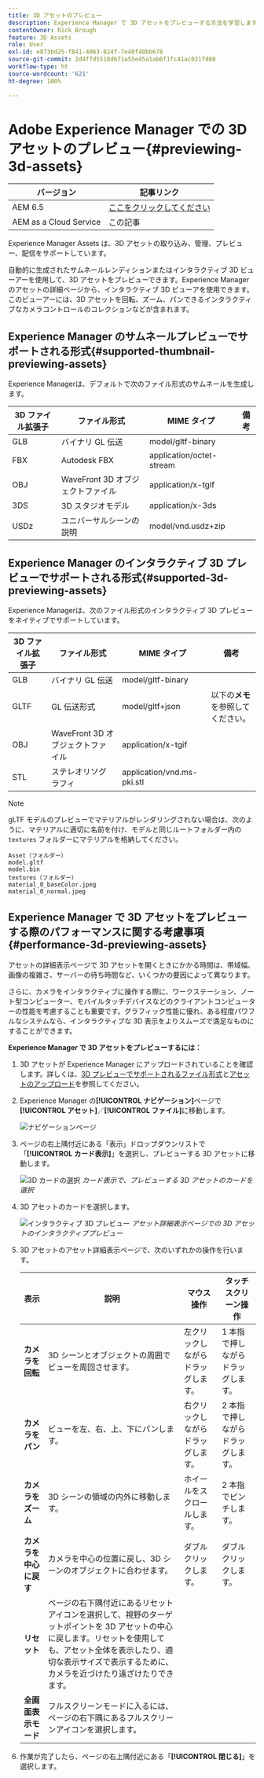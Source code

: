 ```yaml
---
title: 3D アセットのプレビュー
description: Experience Manager で 3D アセットをプレビューする方法を学習します。
contentOwner: Rick Brough
feature: 3D Assets
role: User
exl-id: e873bd25-f841-4063-824f-7e48f40bb678
source-git-commit: 2d4ffd5518d671a55e45a1ab6f1fc41ac021fd80
workflow-type: ht
source-wordcount: '621'
ht-degree: 100%

---
```


# Adobe Experience Manager での 3D アセットのプレビュー{#previewing-3d-assets}

| バージョン | 記事リンク |
| -------- | ---------------------------- |
| AEM 6.5 | [ここをクリックしてください](https://experienceleague.adobe.com/docs/experience-manager-65/assets/using/previewing-3d-assets.html?lang=ja) |
| AEM as a Cloud Service | この記事 |

Experience Manager Assets は、3D アセットの取り込み、管理、プレビュー、配信をサポートしています。

自動的に生成されたサムネールレンディションまたはインタラクティブ 3D ビューアーを使用して、3D アセットをプレビューできます。Experience Manager のアセットの詳細ページから、インタラクティブ 3D ビューアを使用できます。このビューアーには、3D アセットを回転、ズーム、パンできるインタラクティブなカメラコントロールのコレクションなどが含まれます。

<!-- See also [Working with 3D assets in Dynamic Media](/help/assets/dynamic-media/assets-3d.md). -->

## Experience Manager のサムネールプレビューでサポートされる形式{#supported-thumbnail-previewing-assets}

Experience Managerは、デフォルトで次のファイル形式のサムネールを生成します。

| 3D ファイル拡張子 | ファイル形式 | MIME タイプ | 備考 |
|---|---|---|---|
| GLB | バイナリ GL 伝送 | model/gltf-binary |  |
| FBX | Autodesk FBX | application/octet-stream |  |
| OBJ | WaveFront 3D オブジェクトファイル | application/x-tgif |  |
| 3DS | 3D スタジオモデル | application/x-3ds |  |
| USDz | ユニバーサルシーンの説明 | model/vnd.usdz+zip |  |

## Experience Manager のインタラクティブ 3D プレビューでサポートされる形式{#supported-3d-previewing-assets}

Experience Managerは、次のファイル形式のインタラクティブ 3D プレビューをネイティブでサポートしています。

| 3D ファイル拡張子 | ファイル形式 | MIME タイプ | 備考 |
|---|---|---|---|
| GLB | バイナリ GL 伝送 | model/gltf-binary |  |
| GLTF | GL 伝送形式 | model/gltf+json | 以下の&#x200B;**メモ**&#x200B;を参照してください。 |
| OBJ | WaveFront 3D オブジェクトファイル | application/x-tgif |  |
| STL | ステレオリソグラフィ | application/vnd.ms-pki.stl |  |


>[!NOTE]
>
>gLTF モデルのプレビューでマテリアルがレンダリングされない場合は、次のように、マテリアルに適切に名前を付け、モデルと同じルートフォルダー内の `textures` フォルダーにマテリアルを格納してください。

    Asset（フォルダー）
    model.gltf
    model.bin
    textures（フォルダー）
    material_0_baseColor.jpeg
    material_0_normal.jpeg

## Experience Manager で 3D アセットをプレビューする際のパフォーマンスに関する考慮事項{#performance-3d-previewing-assets}

アセットの詳細表示ページで 3D アセットを開くときにかかる時間は、帯域幅、画像の複雑さ、サーバーの待ち時間など、いくつかの要因によって異なります。

さらに、カメラをインタラクティブに操作する際に、ワークステーション、ノート型コンピューター、モバイルタッチデバイスなどのクライアントコンピューターの性能を考慮することも重要です。グラフィック性能に優れ、ある程度パワフルなシステムなら、インタラクティブな 3D 表示をよりスムーズで満足なものにすることができます。

**Experience Manager で 3D アセットをプレビューするには：**

1. 3D アセットが Experience Manager にアップロードされていることを確認します。詳しくは、[3D プレビューでサポートされるファイル形式](#supported-3d-previewing-assets)と[アセットのアップロード](/help/assets/manage-digital-assets.md#uploading-assets)を参照してください。
1. Experience Manager の&#x200B;**[!UICONTROL ナビゲーション]**&#x200B;ページで&#x200B;**[!UICONTROL アセット]**／**[!UICONTROL ファイル]**&#x200B;に移動します。

   ![ナビゲーションページ](/help/assets/dynamic-media/assets/navigation-assets.png)

1. ページの右上隅付近にある「表示」ドロップダウンリストで「**[!UICONTROL カード表示]**」を選択し、プレビューする 3D アセットに移動します。

   ![3D カードの選択](/help/assets/dynamic-media/assets/3d-card-select.png)
   _カード表示で、プレビューする 3D アセットのカードを選択_

1. 3D アセットのカードを選択します。

   ![インタラクティブ 3D プレビュー](/help/assets/dynamic-media/assets/3d-preview.png)
   _アセット詳細表示ページでの 3D アセットのインタラクティブプレビュー_
1. 3D アセットのアセット詳細表示ページで、次のいずれかの操作を行います。

   | 表示 | 説明 | マウス操作 | タッチスクリーン操作 |
   | --- | --- | --- | --- |
   | **カメラを回転** | 3D シーンとオブジェクトの周囲でビューを周回させます。 | 左クリックしながらドラッグします。 | 1 本指で押しながらドラッグします。 |
   | **カメラをパン** | ビューを左、右、上、下にパンします。 | 右クリックしながらドラッグします。 | 2 本指で押しながらドラッグします。 |
   | **カメラをズーム** | 3D シーンの領域の内外に移動します。 | ホイールをスクロールします。 | 2 本指でピンチします。 |
   | **カメラを中心に戻す** | カメラを中心の位置に戻し、3D シーンのオブジェクトに合わせます。 | ダブルクリックします。 | ダブルクリックします。 |
   | **リセット** | ページの右下隅付近にあるリセットアイコンを選択して、視野のターゲットポイントを 3D アセットの中心に戻します。リセットを使用しても、アセット全体を表示したり、適切な表示サイズで表示するために、カメラを近づけたり遠ざけたりできます。 |   |   |
   | **全画面表示モード** | フルスクリーンモードに入るには、ページの右下隅にあるフルスクリーンアイコンを選択します。 |   |   |

1. 作業が完了したら、ページの右上隅付近にある「**[!UICONTROL 閉じる]**」を選択します。
